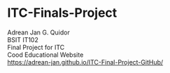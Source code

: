 # ITC-Finals-Project
Adrean Jan G. Quidor  
BSIT IT102  
Final Project for ITC  
Cood Educational Website  
https://adrean-jan.github.io/ITC-Final-Project-GitHub/

